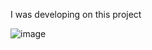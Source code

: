I was developing on this project

![image](https://github.com/user-attachments/assets/e1bdba12-537f-48d5-870e-6a3ad5e6bd40)

